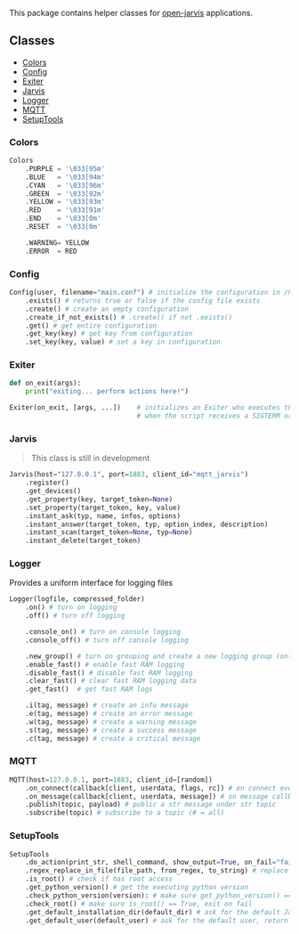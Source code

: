 This package contains helper classes for [open-jarvis](https://github.com/open-jarvis) applications.


## Classes
- [Colors](#colors)
- [Config](#config)
- [Exiter](#exiter)
- [Jarvis](#jarvis)
- [Logger](#logger)
- [MQTT](#mqtt)
- [SetupTools](#setuptools)



### Colors
```python
Colors
	.PURPLE = '\033[95m'
	.BLUE 	= '\033[94m'
	.CYAN 	= '\033[96m'
	.GREEN 	= '\033[92m'
	.YELLOW = '\033[93m'
	.RED 	= '\033[91m'
	.END 	= '\033[0m'
	.RESET	= '\033[0m'

	.WARNING= YELLOW
	.ERROR	= RED
```


### Config  
```python
Config(user, filename="main.conf") # initialize the configuration in /home/{user}/.config/jarvis/{filename}
	.exists() # returns true or false if the config file exists
	.create() # create an empty configuration
	.create_if_not_exists() # .create() if not .exists()
	.get() # get entire configuration
	.get_key(key) # get key from configuration
	.set_key(key, value) # set a key in configuration
```


### Exiter  
```python
def on_exit(args):
	print("exiting... perform actions here!")

Exiter(on_exit, [args, ...]) 	# initializes an Exiter who executes the given function
								# when the script receives a SIGTERM or SIGINT signal
```


### Jarvis  
> This class is still in development  

```python
Jarvis(host="127.0.0.1", port=1883, client_id="mqtt_jarvis")
	.register()
	.get_devices()
	.get_property(key, target_token=None)
	.set_property(target_token, key, value)
	.instant_ask(typ, name, infos, options)
	.instant_answer(target_token, typ, option_index, description)
	.instant_scan(target_token=None, typ=None)
	.instant_delete(target_token)
```


### Logger  
Provides a uniform interface for logging files

```python
Logger(logfile, compressed_folder)
	.on() # turn on logging
	.off() # turn off logging

	.console_on() # turn on console logging
	.console_off() # turn off console logging

	.new_group() # turn on grouping and create a new logging group (only for fast RAM logging)
	.enable_fast() # enable fast RAM logging
	.disable_fast() # disable fast RAM logging
	.clear_fast() # clear fast RAM logging data
	.get_fast()	 # get fast RAM logs

	.i(tag, message) # create an info message
	.e(tag, message) # create an error message
	.w(tag, message) # create a warning message
	.s(tag, message) # create a success message
	.c(tag, message) # create a critical message
```


### MQTT
```python
MQTT(host=127.0.0.1, port=1883, client_id=[random])
	.on_connect(callback[client, userdata, flags, rc]) # on connect event
	.on_message(callback[client, userdata, message]) # on message callback: topic = message.topic, data = message.payload.decode()
	.publish(topic, payload) # public a str message under str topic
	.subscribe(topic) # subscribe to a topic (# = all)
```


### SetupTools
```python
SetupTools
	.do_action(print_str, shell_command, show_output=True, on_fail="failed!", on_success="done!", exit_on_fail=True): # run a shell command
	.regex_replace_in_file(file_path, from_regex, to_string) # replace regex in file
	.is_root() # check if has root access
	.get_python_version() # get the executing python version
	.check_python_version(version): # make sure get_python_version() == version, exit on fail
	.check_root() # make sure is_root() == True, exit on fail
	.get_default_installation_dir(default_dir) # ask for the default Jarvis installation directory, return either default_dir or a new directory
	.get_default_user(default_user) # ask for the default user, return either default_user or a new username
```



